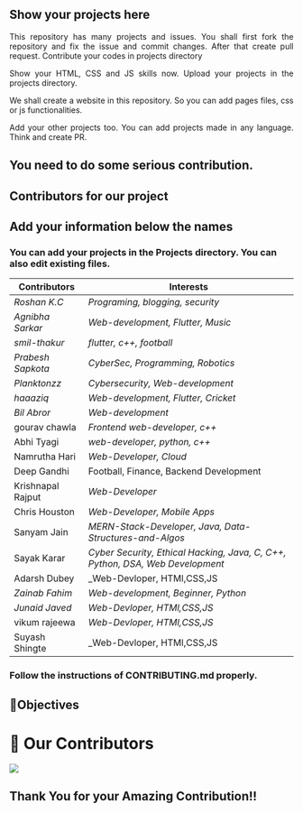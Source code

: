 ## Show your projects here

<p align="justify">This repository has many projects and issues. You shall first fork the repository and fix the issue and commit changes. After that create pull request. Contribute your codes in projects directory</p>
<p align ="justify">Show your HTML, CSS and JS skills now. Upload your projects in the projects directory.</p>
<p align ="justify">We shall create a website in this repository. So you can add pages files, css or js functionalities. </p>
  <p align ="justify">Add your other projects too. You can add projects made in any language. Think and create PR.</p>

## You need to do some serious contribution.

## Contributors for our project

## Add your information below the names

### You can add your projects in the Projects directory. You can also edit existing files.

| Contributors      | Interests                                                                     |
| ----------------- | ----------------------------------------------------------------------------- |
| _Roshan K.C_      | _Programing, blogging, security_                                              |
| _Agnibha Sarkar_  | _Web-development, Flutter, Music_                                             |
| _smil-thakur_     | _flutter, c++, football_                                                      |
| _Prabesh Sapkota_ | _CyberSec, Programming, Robotics_                                             |
| _Planktonzz_      | _Cybersecurity, Web-development_                                              |
| _haaaziq_         | _Web-development, Flutter, Cricket_                                           |
| _Bil Abror_       | _Web-development_                                                             |
| gourav chawla     | _Frontend web-developer, c++_                                                 |
| Abhi Tyagi        | _web-developer, python, c++_                                                  |
| Namrutha Hari     | _Web-Developer, Cloud_                                                        |
| Deep Gandhi       | Football, Finance, Backend Development                                        |
| Krishnapal Rajput | _Web-Developer_                                                               |
| Chris Houston     | _Web-Developer, Mobile Apps_                                                  |
| Sanyam Jain       | _MERN-Stack-Developer, Java, Data-Structures-and-Algos_                       |
| Sayak Karar       | _Cyber Security, Ethical Hacking, Java, C, C++, Python, DSA, Web Development_ |
| Adarsh Dubey      | \_Web-Devloper, HTMl,CSS,JS                                                   |
| _Zainab Fahim_    | _Web-development, Beginner, Python_                                           |
| _Junaid Javed_    | _Web-Devloper, HTMl,CSS,JS_                                                   |
| vikum rajeewa     | _Web-Devloper, HTMl,CSS,JS_                                                   |                                                 
| Suyash Shingte    | _Web-Devloper, HTMl,CSS,JS                                                     |


### Follow the instructions of CONTRIBUTING.md properly.

## 🎯Objectives

# :handshake: Our Contributors

<a href="https://github.com/roshankcpkr/Hacktoberfest-web/graphs/contributors">
  <img src="https://contrib.rocks/image?repo=roshankcpkr/Hacktoberfest-web" />
</a>

## Thank You for your Amazing Contribution!!
